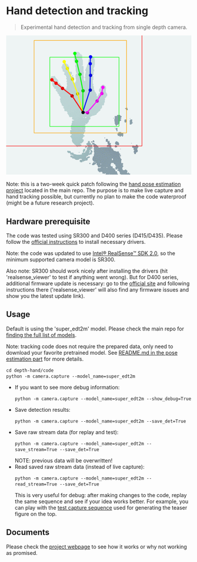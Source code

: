 # Hand detection and tracking

> Experimental hand detection and tracking from single depth camera.

<span style="display:block;text-align:center">![Test sequence.](/eval/test_seq.gif)</span>

Note: this is a two-week quick patch following the [hand pose estimation project](https://github.com/xkunwu/depth-hand) located in the main repo.
The purpose is to make live capture and hand tracking possible, but currently no plan to make the code waterproof (might be a future research project).

## Hardware prerequisite
The code was tested using SR300 and D400 series (D415/D435).
Please follow the [official instructions](https://github.com/IntelRealSense/librealsense/blob/master/doc/distribution_linux.md) to install necessary drivers.

Note: the code was updated to use [Intel® RealSense™ SDK 2.0](https://github.com/IntelRealSense/librealsense), so the minimum supported camera model is SR300.

Also note: SR300 should work nicely after installing the drivers (hit 'realsense_viewer' to test if anything went wrong). But for D400 series, additional firmware update is necessary: go to the [official site](https://downloadcenter.intel.com/download/28377/Latest-Firmware-for-Intel-RealSense-D400-Product-Family?v=t) and following instructions there ('realsense_viewer' will also find any firmware issues and show you the latest update link).

## Usage
Default is using the 'super_edt2m' model.
Please check the main repo for [finding the full list of models](/README.md#print-model-list).

Note: tracking code does not require the prepared data, only need to download your favorite pretrained model. See [README.md in the pose estimation part](/README.md#pretrained-models) for more details.
```
cd depth-hand/code
python -m camera.capture --model_name=super_edt2m
```
-   If you want to see more debug information:
    ```
    python -m camera.capture --model_name=super_edt2m --show_debug=True
    ```
-   Save detection results:
    ```
    python -m camera.capture --model_name=super_edt2m --save_det=True
    ```
-   Save raw stream data (for replay and test):
    ```
    python -m camera.capture --model_name=super_edt2m --save_stream=True --save_det=True
    ```
    NOTE: previous data will be overwritten!
-   Read saved raw stream data (instead of live capture):
    ```
    python -m camera.capture --model_name=super_edt2m --read_stream=True --save_det=True
    ```
    This is very useful for debug: after making changes to the code, replay the same sequence and see if your idea works better.
    For example, you can play with the [test capture sequence](https://pan.baidu.com/s/1dm8gTcEOO0GjW6U9SEH1gw) used for generating the teaser figure on the top.

## Documents
Please check the [project webpage](https://xkunwu.github.io/projects/depth-hand/depth-hand) to see how it works or why not working as promised.
